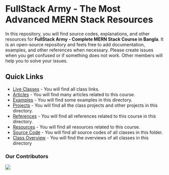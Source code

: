 # FullStack Army - The Most Advanced MERN Stack Resources

In this repository, you will find source codes, explanations, and other resources for **FullStack Army - Complete MERN Stack Course in Bangla**. It is an open-source repository and feels free to add documentation, examples, and other references when necessary. Please create issues when you get confused or if something does not work. Other members will help you to solve your issues.

## Quick Links

- [Live Classes](live-classes/README.md) - You will find all class links.
- [Articles](articles/README.md) - You will find many articles related to this course.
- [Examples](examples/README.md) - You will find some examples in this directory.
- [Projects](projects/README.md) - You will find all the class projects and other projects in this directory.
- [References](references/README.md) - You will find all references related to this course in this directory.
- [Resources](resources/README.md) - You will find all resources related to this course.
- [Source Code](src/README.md) - You will find all source codes of all classes in this folder.
- [Class Overview](./class-overview/README.md) - You will find the overviews of all classes in this directory

### Our Contributors

<a href="https://github.com/mrhm-dev/full-stack-army/graphs/contributors">
<img src="https://contrib.rocks/image?repo=mrhm-dev/full-stack-army" />
</a>
